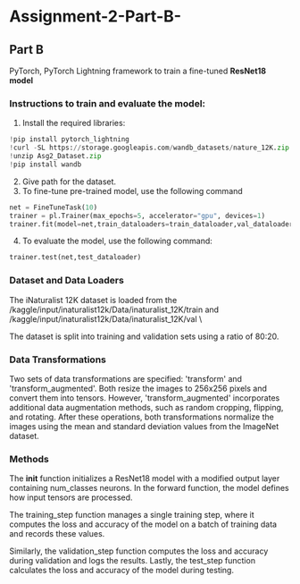 # Assignment-2-Part-B-
## Part B
PyTorch, PyTorch Lightning framework to train a fine-tuned **ResNet18 model** 
### Instructions to train and evaluate the model:
1. Install the required libraries:
```python
!pip install pytorch_lightning
!curl -SL https://storage.googleapis.com/wandb_datasets/nature_12K.zip > Asg2_Dataset.zip
!unzip Asg2_Dataset.zip
!pip install wandb
```
2. Give path for the dataset.
3. To fine-tune pre-trained model, use the following command
```python
net = FineTuneTask(10)
trainer = pl.Trainer(max_epochs=5, accelerator="gpu", devices=1)
trainer.fit(model=net,train_dataloaders=train_dataloader,val_dataloaders=val_dataloader)
```
4. To evaluate the model, use the following command:
```python
trainer.test(net,test_dataloader)
```
### Dataset and Data Loaders
The iNaturalist 12K dataset is loaded from the \
/kaggle/input/inaturalist12k/Data/inaturalist_12K/train  and \
/kaggle/input/inaturalist12k/Data/inaturalist_12K/val \

The dataset is split into training and validation sets using a ratio of 80:20. 
    
### Data Transformations
Two sets of data transformations are specified: 'transform' and 'transform_augmented'.
Both resize the images to 256x256 pixels and convert them into tensors. However, 'transform_augmented' incorporates additional data augmentation methods, such as random cropping, flipping, and rotating.
After these operations, both transformations normalize the images using the mean and standard deviation values from the ImageNet dataset.

### Methods
The __init__ function initializes a ResNet18 model with a modified output layer containing num_classes neurons. In the forward function, the model defines how input tensors are processed.

The training_step function manages a single training step, where it computes the loss and accuracy of the model on a batch of training data and records these values.

Similarly, the validation_step function computes the loss and accuracy during validation and logs the results. Lastly, the test_step function calculates the loss and accuracy of the model during testing.


